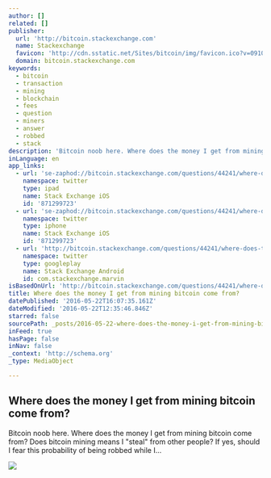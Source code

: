 ```yaml
---
author: []
related: []
publisher:
  url: 'http://bitcoin.stackexchange.com'
  name: Stackexchange
  favicon: 'http://cdn.sstatic.net/Sites/bitcoin/img/favicon.ico?v=0910168c5c65'
  domain: bitcoin.stackexchange.com
keywords:
  - bitcoin
  - transaction
  - mining
  - blockchain
  - fees
  - question
  - miners
  - answer
  - robbed
  - stack
description: 'Bitcoin noob here. Where does the money I get from mining bitcoin come from? Does bitcoin mining means I "steal" from other people? If yes, should I fear this probability of being robbed while I...'
inLanguage: en
app_links:
  - url: 'se-zaphod://bitcoin.stackexchange.com/questions/44241/where-does-the-money-i-get-from-mining-bitcoin-come-from'
    namespace: twitter
    type: ipad
    name: Stack Exchange iOS
    id: '871299723'
  - url: 'se-zaphod://bitcoin.stackexchange.com/questions/44241/where-does-the-money-i-get-from-mining-bitcoin-come-from'
    namespace: twitter
    type: iphone
    name: Stack Exchange iOS
    id: '871299723'
  - url: 'http://bitcoin.stackexchange.com/questions/44241/where-does-the-money-i-get-from-mining-bitcoin-come-from'
    namespace: twitter
    type: googleplay
    name: Stack Exchange Android
    id: com.stackexchange.marvin
isBasedOnUrl: 'http://bitcoin.stackexchange.com/questions/44241/where-does-the-money-i-get-from-mining-bitcoin-come-from'
title: Where does the money I get from mining bitcoin come from?
datePublished: '2016-05-22T16:07:35.161Z'
dateModified: '2016-05-22T12:35:46.846Z'
starred: false
sourcePath: _posts/2016-05-22-where-does-the-money-i-get-from-mining-bitcoin-come-from.md
inFeed: true
hasPage: false
inNav: false
_context: 'http://schema.org'
_type: MediaObject

---
```

<article style=""><h1>Where does the money I get from mining bitcoin come from?</h1><p>Bitcoin noob here. Where does the money I get from mining bitcoin come from? Does bitcoin mining means I "steal" from other people? If yes, should I fear this probability of being robbed while I...</p><img src="http://cdn.sstatic.net/Sites/bitcoin/img/apple-touch-icon.png?v=a43e5a337e6b&amp;a" /></article>